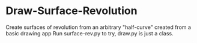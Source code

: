 # Draw-Surface-Revolution
Create surfaces of revolution from an arbitrary "half-curve" created from a basic drawing app 
Run surface-rev.py to try, draw.py is just a class.
